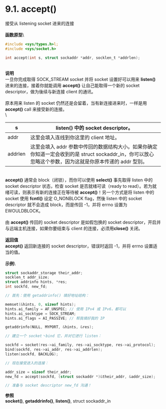 # 9.1. accept()

接受从 listening socket 进来的连接\
\
**函数原型**\


```c
#include <sys/types.h>l;
#include <sys/socket.h>

int accept(int s, struct sockaddr *addr, socklen_t *addrlen);
```

\
**说明**\
一旦你完成取得 SOCK\_STREAM socket 并将 socket 设置好可以用来 **listen()** 进来的连接，接着你就能调用 **accept()** 让自己能取得一个新的 socket descriptor，做为後续与新连接 client 的通讯。\
\
原本用来 listen 的 socket 仍然还是会留着，当有新连接进来时，一样是用 **accept()** call 来接受新的连接。\
\


| s       | **listen()** 中的 socket descriptor。                                                           |
| ------- | -------------------------------------------------------------------------------------------- |
| addr    | 这里会填入连线到你这里的 client 地址。                                                                      |
| addrlen | 这里会填入 addr 参数中传回的数据结构大小。如果你确定你知道一定会收到的是 struct sockaddr\_in，你可以放心忽略这个参数，因为这就是你原本传递的 addr 型别。 |

\
**accept()** 通常会 block（闭锁），而你可以使用 **select()** 事先取得 listen 中的 socket descriptor 状态，检查 socket 是否就绪可读（ready to read）。若为就绪可读，则表示有新的连接正在等待被 **accept()**！另一个方式是将 listen 中的 socket 使用 **fcntl()** 设定 O\_NONBLOCK flag，然後 listen 中的 socket descriptor 就不会造成 block，而是传回 -1，并将 errno 设置为 EWOULDBLOCK。\
\
由 **accept()** 传回的 socket descriptor 是如假包换的 socket descriptor，开启并与远端主机连接，如果你要结束与 client 的连接，必须用**close()** 关闭。\
\
**返回值**\
**accept()** 返回新连接的 socket descriptor，错误时返回 -1，并将 errno 设置适当的值。\
\
**示例**\


```c
struct sockaddr_storage their_addr;
socklen_t addr_size;
struct addrinfo hints, *res;
int sockfd, new_fd;

// 首先：使用 getaddrinfo() 填好地址结构：

memset(&hints, 0, sizeof hints);
hints.ai_family = AF_UNSPEC; // 使用 IPv4 或 IPv6，都可以
hints.ai_socktype = SOCK_STREAM;
hints.ai_flags = AI_PASSIVE; // 帮我填好我的 IP

getaddrinfo(NULL, MYPORT, &hints, &res);

// 建立一个 socket丶bind 它，并对它进行 listen：

sockfd = socket(res->ai_family, res->ai_socktype, res->ai_protocol);
bind(sockfd, res->ai_addr, res->ai_addrlen);
listen(sockfd, BACKLOG);

// 现在接受进入的连接：

addr_size = sizeof their_addr;
new_fd = accept(sockfd, (struct sockaddr *)&their_addr, &addr_size);

// 准备与 socket descriptor new_fd 沟通！
```

**参照**\
**socket()**, **getaddrinfo()**, **listen()**, struct sockaddr\_in
